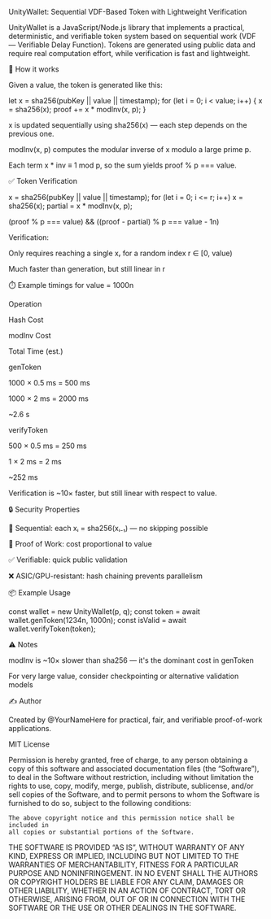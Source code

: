 UnityWallet: Sequential VDF-Based Token with Lightweight Verification

UnityWallet is a JavaScript/Node.js library that implements a practical, deterministic, and verifiable token system based on sequential work (VDF — Verifiable Delay Function). Tokens are generated using public data and require real computation effort, while verification is fast and lightweight.

🔧 How it works

Given a value, the token is generated like this:

let x = sha256(pubKey || value || timestamp);
for (let i = 0; i < value; i++) {
  x = sha256(x);
  proof += x * modInv(x, p);
}

x is updated sequentially using sha256(x) — each step depends on the previous one.

modInv(x, p) computes the modular inverse of x modulo a large prime p.

Each term x * inv ≡ 1 mod p, so the sum yields proof % p === value.

✅ Token Verification

x = sha256(pubKey || value || timestamp);
for (let i = 0; i <= r; i++) x = sha256(x);
partial = x * modInv(x, p);

(proof % p === value) && ((proof - partial) % p === value - 1n)

Verification:

Only requires reaching a single xᵣ for a random index r ∈ [0, value)

Much faster than generation, but still linear in r

⏱️ Example timings for value = 1000n

Operation

Hash Cost

modInv Cost

Total Time (est.)

genToken

1000 × 0.5 ms = 500 ms

1000 × 2 ms = 2000 ms

~2.6 s

verifyToken

500 × 0.5 ms = 250 ms

1 × 2 ms = 2 ms

~252 ms

Verification is ~10× faster, but still linear with respect to value.

🔒 Security Properties

🔁 Sequential: each xᵢ = sha256(xᵢ₋₁) — no skipping possible

🧠 Proof of Work: cost proportional to value

✅ Verifiable: quick public validation

❌ ASIC/GPU-resistant: hash chaining prevents parallelism

📦 Example Usage

const wallet = new UnityWallet(p, q);
const token = await wallet.genToken(1234n, 1000n);
const isValid = await wallet.verifyToken(token);

⚠️ Notes

modInv is ~10× slower than sha256 — it's the dominant cost in genToken

For very large value, consider checkpointing or alternative validation models

✍️ Author

Created by @YourNameHere for practical, fair, and verifiable proof-of-work applications.

MIT License

Permission is hereby granted, free of charge, to any person obtaining a copy
of this software and associated documentation files (the “Software”), to deal
in the Software without restriction, including without limitation the rights
to use, copy, modify, merge, publish, distribute, sublicense, and/or sell
copies of the Software, and to permit persons to whom the Software is
furnished to do so, subject to the following conditions:

    The above copyright notice and this permission notice shall be included in
    all copies or substantial portions of the Software.

THE SOFTWARE IS PROVIDED “AS IS”, WITHOUT WARRANTY OF ANY KIND, EXPRESS OR
IMPLIED, INCLUDING BUT NOT LIMITED TO THE WARRANTIES OF MERCHANTABILITY,
FITNESS FOR A PARTICULAR PURPOSE AND NONINFRINGEMENT. IN NO EVENT SHALL THE
AUTHORS OR COPYRIGHT HOLDERS BE LIABLE FOR ANY CLAIM, DAMAGES OR OTHER
LIABILITY, WHETHER IN AN ACTION OF CONTRACT, TORT OR OTHERWISE, ARISING FROM,
OUT OF OR IN CONNECTION WITH THE SOFTWARE OR THE USE OR OTHER DEALINGS IN THE
SOFTWARE.
